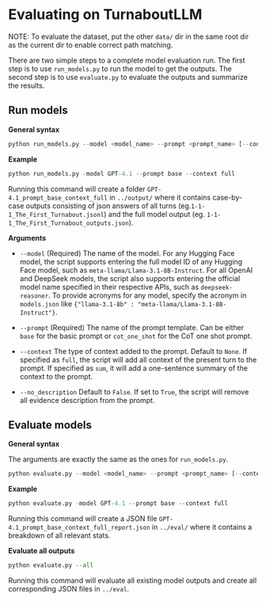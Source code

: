 # Evaluating on TurnaboutLLM

NOTE: To evaluate the dataset, put the other `data/` dir in the same root dir as the current dir to enable correct path matching.

There are two simple steps to a complete model evaluation run. The first step is to use `run_models.py` to run the model to get the outputs. The second step is to use `evaluate.py` to evaluate the outputs and summarize the results.

## Run models

**General syntax**

```python
python run_models.py --model <model_name> --prompt <prompt_name> [--context <context_name>] [--no_description] [OPTIONS]
```

**Example**

```python
python run_models.py -model GPT-4.1 --prompt base --context full
```

Running this command will create a folder `GPT-4.1_prompt_base_context_full` in `../output/` where it contains case-by-case outputs consisting of json answers of all turns (eg.`1-1-1_The_First_Turnabout.jsonl`) and the full model output (eg. `1-1-1_The_First_Turnabout_outputs.json`).

**Arguments**

*   `--model` (Required) The name of the model. For any Hugging Face model, the script supports entering the full model ID of any Hugging Face model, such as `meta-llama/Llama-3.1-8B-Instruct`. For all OpenAI and DeepSeek models, the script also supports entering the official model name specified in their respective APIs, such as `deepseek-reasoner`. To provide acronyms for any model, specify the acronym in `models.json` like `{"llama-3.1-8b" : "meta-llama/Llama-3.1-8B-Instruct"}`.

*   `--prompt` (Required) The name of the prompt template. Can be either `base` for the basic prompt or `cot_one_shot` for the CoT one shot prompt.

*   `--context` The type of context added to the prompt. Default to `None`. If specified as `full`, the script will add all context of the present turn to the prompt. If specified as `sum`, it will add a one-sentence summary of the context to the prompt.

*   `--no_description` Default to `False`. If set to `True`, the script will remove all evidence description from the prompt.

## Evaluate models

**General syntax**

The arguments are exactly the same as the ones for `run_models.py`.

```python
python evaluate.py --model <model_name> --prompt <prompt_name> [--context <context_name>] [--no_description] [OPTIONS]
```

**Example**

```python
python evaluate.py -model GPT-4.1 --prompt base --context full
```

Running this command will create a JSON file `GPT-4.1_prompt_base_context_full_report.json` in `../eval/` where it contains a breakdown of all relevant stats.

**Evaluate all outputs**

```python
python evaluate.py --all
```

Running this command will evaluate all existing model outputs and create all corresponding JSON files in `../eval`.
